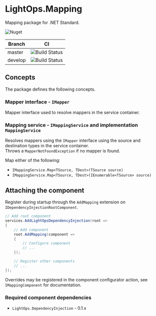 # LightOps.Mapping

Mapping package for .NET Standard.

![Nuget](https://img.shields.io/nuget/v/LightOps.Mapping)

| Branch | CI |
| --- | --- |
| master | ![Build Status](https://dev.azure.com/sorendev/LightOps%20Packages/_apis/build/status/LightOps.Mapping?branchName=master) |
| develop | ![Build Status](https://dev.azure.com/sorendev/LightOps%20Packages/_apis/build/status/LightOps.Mapping?branchName=develop) |

## Concepts

The package defines the following concepts.

### Mapper interface - `IMapper`

Mapper interface used to resolve mappers in the service container.

### Mapping service - `IMappingService` and implementation `MappingService`

Resolves mappers using the `IMapper` interface using the source and destination types in the service container.  
Throws a `MapperNotFoundException` if no mapper is found.

Map either of the following:

- `IMappingService.Map<TSource, TDest>(TSource source)`
- `IMappingService.Map<TSource, TDest>(IEnumerable<TSource> source)`

## Attaching the component

Register during startup through the `AddMapping` extension on `IDependencyInjectionRootComponent`.

```csharp
// Add root component
services.AddLightOpsDependencyInjection(root =>
{
    // Add component
    root.AddMapping(component =>
    {
        // Configure component
        // ...
    });

    // Register other components
    // ...
});
```

Overrides may be registered in the component configurator action, see `IMappingComponent` for documentation.

### Required component dependencies

- `LightOps.DependencyInjection` - 0.1.x
